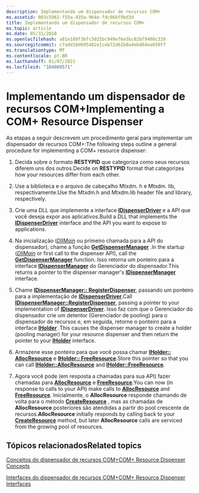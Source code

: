```yaml
---
description: Implementando um dispensador de recursos COM+
ms.assetid: 083c5962-f55a-435a-964e-fdc868f9bd3d
title: Implementando um dispensador de recursos COM+
ms.topic: article
ms.date: 05/31/2018
ms.openlocfilehash: a81e189f3bfc5025bc949ef6e5bc82bf9408c339
ms.sourcegitcommit: c7add10d695482e1ceb72d62b8a4ebd84ea050f7
ms.translationtype: MT
ms.contentlocale: pt-BR
ms.lasthandoff: 01/07/2021
ms.locfileid: "104089571"
---
```

# <a name="implementing-a-com-resource-dispenser"></a><span data-ttu-id="dd9f0-103">Implementando um dispensador de recursos COM+</span><span class="sxs-lookup"><span data-stu-id="dd9f0-103">Implementing a COM+ Resource Dispenser</span></span>

<span data-ttu-id="dd9f0-104">As etapas a seguir descrevem um procedimento geral para implementar um dispensador de recursos COM+:</span><span class="sxs-lookup"><span data-stu-id="dd9f0-104">The following steps outline a general procedure for implementing a COM+ resource dispenser:</span></span>

1.  <span data-ttu-id="dd9f0-105">Decida sobre o formato **RESTYPID** que categoriza como seus recursos diferem uns dos outros.</span><span class="sxs-lookup"><span data-stu-id="dd9f0-105">Decide on **RESTYPID** format that categorizes how your resources differ from each other.</span></span>

2.  <span data-ttu-id="dd9f0-106">Use a biblioteca e o arquivo de cabeçalho Mtxdm. h e Mtxdm. lib, respectivamente.</span><span class="sxs-lookup"><span data-stu-id="dd9f0-106">Use the Mtxdm.h and Mtxdm.lib header file and library, respectively.</span></span>

3.  <span data-ttu-id="dd9f0-107">Crie uma DLL que implemente a interface [**IDispenserDriver**](/windows/desktop/api/ComSvcs/nn-comsvcs-idispenserdriver) e a API que você deseja expor aos aplicativos.</span><span class="sxs-lookup"><span data-stu-id="dd9f0-107">Build a DLL that implements the [**IDispenserDriver**](/windows/desktop/api/ComSvcs/nn-comsvcs-idispenserdriver) interface and the API you want to expose to applications.</span></span>

4.  <span data-ttu-id="dd9f0-108">Na inicialização ([*DllMain*](/windows/desktop/Dlls/dllmain) ou primeiro chamada para a API do dispensador), chame a função [**GetDispenserManager**](/windows/desktop/api/MtxDM/nf-mtxdm-getdispensermanager) .</span><span class="sxs-lookup"><span data-stu-id="dd9f0-108">In the startup ([*DllMain*](/windows/desktop/Dlls/dllmain) or first call to the dispenser API), call the [**GetDispenserManager**](/windows/desktop/api/MtxDM/nf-mtxdm-getdispensermanager) function.</span></span> <span data-ttu-id="dd9f0-109">Isso retorna um ponteiro para a interface [**IDispenserManager**](/windows/desktop/api/ComSvcs/nn-comsvcs-idispensermanager) do Gerenciador do dispensador.</span><span class="sxs-lookup"><span data-stu-id="dd9f0-109">This returns a pointer to the dispenser manager's [**IDispenserManager**](/windows/desktop/api/ComSvcs/nn-comsvcs-idispensermanager) interface.</span></span>

5.  <span data-ttu-id="dd9f0-110">Chame [**IDispenserManager:: RegisterDispenser**](/windows/desktop/api/ComSvcs/nf-comsvcs-idispensermanager-registerdispenser), passando um ponteiro para a implementação de [**IDispenserDriver**](/windows/desktop/api/ComSvcs/nn-comsvcs-idispenserdriver).</span><span class="sxs-lookup"><span data-stu-id="dd9f0-110">Call [**IDispenserManager::RegisterDispenser**](/windows/desktop/api/ComSvcs/nf-comsvcs-idispensermanager-registerdispenser), passing a pointer to your implementation of [**IDispenserDriver**](/windows/desktop/api/ComSvcs/nn-comsvcs-idispenserdriver).</span></span> <span data-ttu-id="dd9f0-111">Isso faz com que o Gerenciador do dispensador crie um detentor (Gerenciador de pooling) para o dispensador de recursos e, em seguida, retorne o ponteiro para a interface [**IHolder**](/windows/desktop/api/ComSvcs/nn-comsvcs-iholder) .</span><span class="sxs-lookup"><span data-stu-id="dd9f0-111">This causes the dispenser manager to create a holder (pooling manager) for your resource dispenser and then return the pointer to your [**IHolder**](/windows/desktop/api/ComSvcs/nn-comsvcs-iholder) interface.</span></span>

6.  <span data-ttu-id="dd9f0-112">Armazene esse ponteiro para que você possa chamar [**IHolder:: AllocResource**](/windows/desktop/api/ComSvcs/nf-comsvcs-iholder-allocresource) e [**IHolder:: FreeResource**](/windows/desktop/api/ComSvcs/nf-comsvcs-iholder-freeresource).</span><span class="sxs-lookup"><span data-stu-id="dd9f0-112">Store this pointer so that you can call [**IHolder::AllocResource**](/windows/desktop/api/ComSvcs/nf-comsvcs-iholder-allocresource) and [**IHolder::FreeResource**](/windows/desktop/api/ComSvcs/nf-comsvcs-iholder-freeresource).</span></span>

7.  <span data-ttu-id="dd9f0-113">Agora você pode (em resposta a chamadas para sua API) fazer chamadas para [**AllocResource**](/windows/desktop/api/ComSvcs/nf-comsvcs-iholder-allocresource) e [**FreeResource**](/windows/desktop/api/ComSvcs/nf-comsvcs-iholder-freeresource).</span><span class="sxs-lookup"><span data-stu-id="dd9f0-113">You can now (in response to calls to your API) make calls to [**AllocResource**](/windows/desktop/api/ComSvcs/nf-comsvcs-iholder-allocresource) and [**FreeResource**](/windows/desktop/api/ComSvcs/nf-comsvcs-iholder-freeresource).</span></span> <span data-ttu-id="dd9f0-114">Inicialmente, o **AllocResource** responde chamando de volta para o método [**CreateResource**](/windows/desktop/api/ComSvcs/nf-comsvcs-idispenserdriver-createresource) , mas as chamadas de **AllocResource** posteriores são atendidas a partir do pool crescente de recursos.</span><span class="sxs-lookup"><span data-stu-id="dd9f0-114">**AllocResource** initially responds by calling back to your [**CreateResource**](/windows/desktop/api/ComSvcs/nf-comsvcs-idispenserdriver-createresource) method, but later **AllocResource** calls are serviced from the growing pool of resources.</span></span>

## <a name="related-topics"></a><span data-ttu-id="dd9f0-115">Tópicos relacionados</span><span class="sxs-lookup"><span data-stu-id="dd9f0-115">Related topics</span></span>

<dl> <dt>

[<span data-ttu-id="dd9f0-116">Conceitos do dispensador de recursos COM+</span><span class="sxs-lookup"><span data-stu-id="dd9f0-116">COM+ Resource Dispenser Concepts</span></span>](com--resource-dispenser-concepts.md)
</dt> <dt>

[<span data-ttu-id="dd9f0-117">Interfaces do dispensador de recursos COM+</span><span class="sxs-lookup"><span data-stu-id="dd9f0-117">COM+ Resource Dispenser Interfaces</span></span>](com--resource-dispenser-interfaces.md)
</dt> </dl>

 

 
